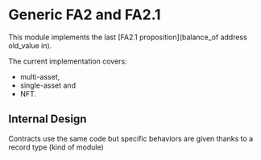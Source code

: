 # Generic FA2 and FA2.1

This module implements the last [FA2.1 proposition](balance_of address old_value in).

The current implementation covers:
- multi-asset,
- single-asset and
- NFT.

## Internal Design

Contracts use the same code but specific behaviors are given thanks to a record type (kind of module)

